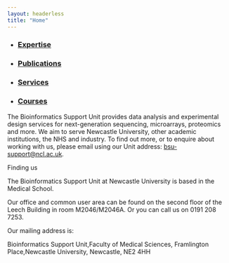 ```yaml
---
layout: headerless
title: "Home"
---
```


<ul class="ch-grid">
  <li>
<a href="/expertise">
    <div class="ch-item ch-img-1">
      <div class="ch-info">
        <a href="/expertise"><h3>Expertise</h3></a>
      </div>
    </div>
</a>
   </li>
  <li>
<a href="/publications">
    <div class="ch-item ch-img-2">
      <div class="ch-info">
        <a href="/publications"><h3>Publications</h3></a>
      </div>
    </div>
</a>
   </li>
  <li>
<a href="/services">
    <div class="ch-item ch-img-3">
      <div class="ch-info">
        <a href="/services"><h3>Services</h3></a>
      </div>
    </div>
</a>
   </li>
  <li>
<a href="/courses">
    <div class="ch-item ch-img-4">
      <div class="ch-info">
        <a href="/courses"><h3>Courses</h3></a>
      </div>
    </div>
</a>
   </li>
</ul>

The Bioinformatics Support Unit provides data analysis and experimental design services for next-generation sequencing, microarrays, proteomics and more. We aim to serve Newcastle University, other academic institutions, the NHS and industry. To find out more, or to enquire about working with us, please email using our Unit address: [bsu-support@ncl.ac.uk][1].

Finding us

The Bioinformatics Support Unit at Newcastle University is based in the Medical School.

Our office and common user area can be found on the second floor of the Leech Building in room M2046/M2046A.  Or you can call us on 0191 208 7253.

Our mailing address is:

Bioinformatics Support Unit,Faculty of Medical Sciences, Framlington Place,Newcastle University, Newcastle, NE2 4HH

  [1]: mailto:bsu-support@ncl.ac.uk
